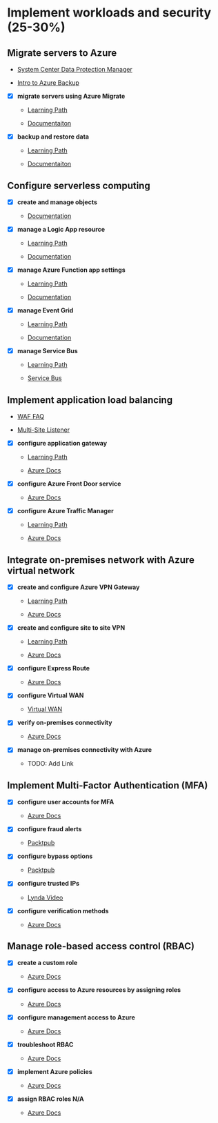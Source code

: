 # Implement workloads and security (25-30%)

## Migrate servers to Azure

- [System Center Data Protection Manager](https://docs.microsoft.com/en-us/system-center/dpm/dpm-overview?view=sc-dpm-2019)

- [Intro to Azure Backup](https://docs.microsoft.com/en-us/azure/backup/backup-introduction-to-azure-backup)

- [x] __migrate servers using Azure Migrate__

  - [Learning Path](https://docs.microsoft.com/en-gb/learn/modules/design-your-migration-to-azure/index)

  - [Documentaiton](https://docs.microsoft.com/en-us/azure/migrate/migrate-services-overview)

- [x] __backup and restore data__

  - [Learning Path](https://docs.microsoft.com/en-gb/learn/modules/backup-restore-azure-sql/index)

  - [Documentaiton](https://docs.microsoft.com/en-us/azure/backup/backup-architecture)

## Configure serverless computing

- [x] __create and manage objects__

  - [Documentation](https://azure.microsoft.com/en-us/overview/serverless-computing/)

- [x] __manage a Logic App resource__

  - [Learning Path](https://docs.microsoft.com/en-gb/learn/modules/route-and-process-data-logic-apps/index)

  - [Documentation](https://docs.microsoft.com/en-us/azure/logic-apps/)

- [x] __manage Azure Function app settings__

  - [Learning Path](https://docs.microsoft.com/en-gb/learn/modules/create-serverless-logic-with-azure-functions/index)

  - [Documentation](https://docs.microsoft.com/en-us/azure/azure-functions/)

- [x] __manage Event Grid__

  - [Learning Path](https://docs.microsoft.com/en-gb/learn/modules/choose-a-messaging-model-in-azure-to-connect-your-services/4-choose-event-grid)

  - [Documentation](https://docs.microsoft.com/en-us/azure/event-grid/overview)

- [x] __manage Service Bus__

  - [Learning Path](https://docs.microsoft.com/en-gb/learn/modules/choose-a-messaging-model-in-azure-to-connect-your-services/3-choose-azure-storage-queues)

  - [Service Bus](https://docs.microsoft.com/en-us/azure/service-bus-messaging/)

## Implement application load balancing

- [WAF FAQ](https://docs.microsoft.com/en-us/azure/application-gateway/application-gateway-faq)

- [Multi-Site Listener](https://docs.microsoft.com/en-us/azure/application-gateway/multiple-site-overview)

- [x] __configure application gateway__

  - [Learning Path](https://docs.microsoft.com/en-gb/learn/modules/load-balance-web-traffic-with-application-gateway/index)

  - [Azure Docs](https://docs.microsoft.com/en-us/azure/application-gateway/configuration-overview)

- [x] __configure Azure Front Door service__

  - [Azure Docs](https://docs.microsoft.com/en-us/azure/frontdoor/front-door-overview)

- [x] __configure Azure Traffic Manager__

  - [Learning Path](https://docs.microsoft.com/en-gb/learn/modules/distribute-load-with-traffic-manager/index)

  - [Azure Docs](https://docs.microsoft.com/en-us/azure/traffic-manager/traffic-manager-routing-methods)

## Integrate on-premises network with Azure virtual network

- [x] __create and configure Azure VPN Gateway__

  - [Learning Path](https://docs.microsoft.com/en-gb/learn/modules/connect-on-premises-network-with-vpn-gateway/index)

  - [Azure Docs](https://docs.microsoft.com/en-us/azure/vpn-gateway/vpn-gateway-about-vpngateways)

- [x] __create and configure site to site VPN__

  - [Learning Path](https://docs.microsoft.com/en-gb/learn/modules/connect-on-premises-network-with-vpn-gateway/2-connect-on-premises-networks-to-azure-using-site-to-site-vpn-gateways)

  - [Azure Docs](https://docs.microsoft.com/en-us/azure/vpn-gateway/site-to-site-about)

- [x] __configure Express Route__

  - [Azure Docs](https://docs.microsoft.com/en-us/azure/expressroute/)

- [x] __configure Virtual WAN__

  - [Virtual WAN](https://docs.microsoft.com/en-us/azure/virtual-wan/virtual-wan-about)

- [x] __verify on-premises connectivity__

  - [Azure Docs](https://docs.microsoft.com/en-us/azure/network-watcher/network-watcher-diagnose-on-premises-connectivity)

- [x] __manage on-premises connectivity with Azure__

  - TODO: Add Link

## Implement Multi-Factor Authentication (MFA)

- [x] __configure user accounts for MFA__

  - [Azure Docs](https://docs.microsoft.com/en-us/azure/active-directory/authentication/howto-mfa-mfasettings)

- [x] __configure fraud alerts__

  - [Packtpub](https://subscription.packtpub.com/book/networking_and_servers/9781838829025/16/ch16lvl1sec149/configuring-fraud-alerts)

- [x] __configure bypass options__

  - [Packtpub](https://subscription.packtpub.com/book/networking_and_servers/9781838829025/16/ch16lvl1sec150/configuring-bypass-options)

- [x] __configure trusted IPs__

  - [Lynda Video](https://www.lynda.com/Azure-tutorials/Configure-trusted-IPs-app-passwords/585262/639244-4.html)

- [x] __configure verification methods__

  - [Azure Docs](https://docs.microsoft.com/en-us/azure/active-directory/user-help/multi-factor-authentication-end-user-manage-settings)

## Manage role-based access control (RBAC)

- [x] __create a custom role__

  - [Azure Docs](https://docs.microsoft.com/en-us/azure/role-based-access-control/custom-roles)

- [x] __configure access to Azure resources by assigning roles__

  - [Azure Docs](https://docs.microsoft.com/en-us/azure/role-based-access-control/role-assignments-portal)

- [x] __configure management access to Azure__

  - [Azure Docs](https://docs.microsoft.com/en-us/azure/role-based-access-control/conditional-access-azure-management)

- [x] __troubleshoot RBAC__

  - [Azure Docs](https://docs.microsoft.com/en-us/azure/role-based-access-control/troubleshooting)

- [x] __implement Azure policies__

  - [Azure Docs](https://docs.microsoft.com/en-us/azure/governance/policy/overview)

- [x] __assign RBAC roles N/A__

  - [Azure Docs](https://docs.microsoft.com/en-us/azure/role-based-access-control/quickstart-assign-role-user-portal)
